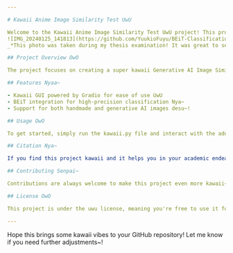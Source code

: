 ```yaml
---

# Kawaii Anime Image Similarity Test UwU

Welcome to the Kawaii Anime Image Similarity Test UwU project! This project is the culmination of my blood, sweat, and kawaii tears for my senpai - my thesis~! OwO
![IMG_20240125_141813](https://github.com/YuukioFuyu/BEiT-Classification/assets/79379934/92cfab64-cdbc-4e1a-9385-abfaa5d81a35)
_*This photo was taken during my thesis examination! It was great to see my examiners really enjoying it_ ♡(>ᴗ•)

## Project Overview OwO

The project focuses on creating a super kawaii Generative AI Image Similarity Test Application for discerning between handmade anime images and those crafted by our adorable AI-chan~! UwU We utilized BEiT, the ultimate senpai in image classification, along with Gradio for a seamless and delightful user experience desu~!

## Features Nyaa~

- Kawaii GUI powered by Gradio for ease of use UwU
- BEiT integration for high-precision classification Nya~
- Support for both handmade and generative AI images desu~!

## Usage OwO

To get started, simply run the kawaii.py file and interact with the adorable GUI to test your anime images~! Don't forget to appreciate the kawaiiness overload~! \(≧◡≦)/

## Citation Nya~

If you find this project kawaii and it helps you in your academic endeavors, please cite our thesis using the following DOI: [10.21070/ups.3957](https://doi.org/10.21070/ups.3957) desu~!

## Contributing Senpai~

Contributions are always welcome to make this project even more kawaii~! Whether it's adding new features, fixing bugs, or enhancing the kawaii factor, feel free to submit your kawaii PRs~! (灬º‿º灬)♡

## License OwO

This project is under the uwu license, meaning you're free to use it for all your kawaii needs~! Just remember to keep spreading the kawaii vibes~! (ﾉ´ヮ´)ﾉ*:･ﾟ✧

---
```


Hope this brings some kawaii vibes to your GitHub repository! Let me know if you need further adjustments~!
